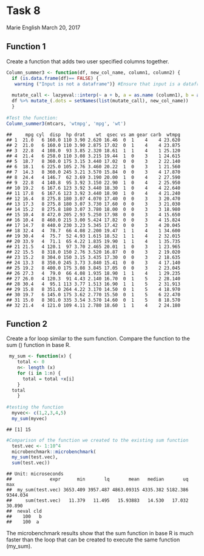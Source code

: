 Task 8
================
Marie English
March 20, 2017

Function 1
----------

Create a function that adds two user specified columns together.

``` r
Column_summer3 <- function(df, new_col_name, column1, column2) {
  if (is.data.frame(df)== FALSE) {
   warning ("Input is not a dataframe")} #Ensure that input is a dataframe or a warning is issued
  
  mutate_call <- lazyeval::interp(~ a + b, a = as.name (column1), b = as.name (column2))
  df %>% mutate_(.dots = setNames(list(mutate_call), new_col_name))
  }
  
#Test the function:
Column_summer3(mtcars, 'wtmpg', 'mpg', 'wt')
```

    ##     mpg cyl  disp  hp drat    wt  qsec vs am gear carb  wtmpg
    ## 1  21.0   6 160.0 110 3.90 2.620 16.46  0  1    4    4 23.620
    ## 2  21.0   6 160.0 110 3.90 2.875 17.02  0  1    4    4 23.875
    ## 3  22.8   4 108.0  93 3.85 2.320 18.61  1  1    4    1 25.120
    ## 4  21.4   6 258.0 110 3.08 3.215 19.44  1  0    3    1 24.615
    ## 5  18.7   8 360.0 175 3.15 3.440 17.02  0  0    3    2 22.140
    ## 6  18.1   6 225.0 105 2.76 3.460 20.22  1  0    3    1 21.560
    ## 7  14.3   8 360.0 245 3.21 3.570 15.84  0  0    3    4 17.870
    ## 8  24.4   4 146.7  62 3.69 3.190 20.00  1  0    4    2 27.590
    ## 9  22.8   4 140.8  95 3.92 3.150 22.90  1  0    4    2 25.950
    ## 10 19.2   6 167.6 123 3.92 3.440 18.30  1  0    4    4 22.640
    ## 11 17.8   6 167.6 123 3.92 3.440 18.90  1  0    4    4 21.240
    ## 12 16.4   8 275.8 180 3.07 4.070 17.40  0  0    3    3 20.470
    ## 13 17.3   8 275.8 180 3.07 3.730 17.60  0  0    3    3 21.030
    ## 14 15.2   8 275.8 180 3.07 3.780 18.00  0  0    3    3 18.980
    ## 15 10.4   8 472.0 205 2.93 5.250 17.98  0  0    3    4 15.650
    ## 16 10.4   8 460.0 215 3.00 5.424 17.82  0  0    3    4 15.824
    ## 17 14.7   8 440.0 230 3.23 5.345 17.42  0  0    3    4 20.045
    ## 18 32.4   4  78.7  66 4.08 2.200 19.47  1  1    4    1 34.600
    ## 19 30.4   4  75.7  52 4.93 1.615 18.52  1  1    4    2 32.015
    ## 20 33.9   4  71.1  65 4.22 1.835 19.90  1  1    4    1 35.735
    ## 21 21.5   4 120.1  97 3.70 2.465 20.01  1  0    3    1 23.965
    ## 22 15.5   8 318.0 150 2.76 3.520 16.87  0  0    3    2 19.020
    ## 23 15.2   8 304.0 150 3.15 3.435 17.30  0  0    3    2 18.635
    ## 24 13.3   8 350.0 245 3.73 3.840 15.41  0  0    3    4 17.140
    ## 25 19.2   8 400.0 175 3.08 3.845 17.05  0  0    3    2 23.045
    ## 26 27.3   4  79.0  66 4.08 1.935 18.90  1  1    4    1 29.235
    ## 27 26.0   4 120.3  91 4.43 2.140 16.70  0  1    5    2 28.140
    ## 28 30.4   4  95.1 113 3.77 1.513 16.90  1  1    5    2 31.913
    ## 29 15.8   8 351.0 264 4.22 3.170 14.50  0  1    5    4 18.970
    ## 30 19.7   6 145.0 175 3.62 2.770 15.50  0  1    5    6 22.470
    ## 31 15.0   8 301.0 335 3.54 3.570 14.60  0  1    5    8 18.570
    ## 32 21.4   4 121.0 109 4.11 2.780 18.60  1  1    4    2 24.180

Function 2
----------

Create a for loop similar to the sum function. Compare the function to the sum () function in base R.

``` r
 my_sum <- function(x) {
    total <- 0 
    n<- length (x)
    for (i in 1:n) { 
      total = total +x[i]
    }
  total
    }
  
#testing the function
  myvec<- c(1,2,3,4,5)
  my_sum(myvec)
```

    ## [1] 15

``` r
#Comparison of the function we created to the existing sum function 
  test.vec <- 1:10^4
  microbenchmark::microbenchmark(
  my_sum(test.vec),
  sum(test.vec))
```

    ## Unit: microseconds
    ##              expr      min       lq       mean   median       uq      max
    ##  my_sum(test.vec) 3653.409 3957.487 4863.09315 4335.382 5182.386 9344.034
    ##     sum(test.vec)   11.379   11.495   15.93883   14.530   17.032   30.890
    ##  neval cld
    ##    100   b
    ##    100  a

The microbenchmark results show that the sum function in base R is much faster than the loop that can be created to execute the same function (my\_sum).
